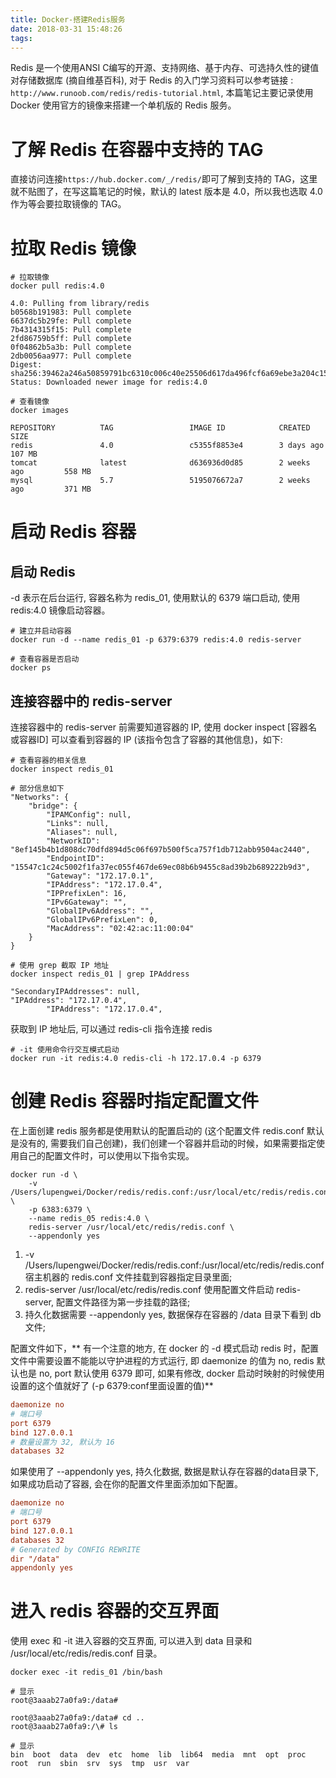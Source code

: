 ```yaml
---
title: Docker-搭建Redis服务
date: 2018-03-31 15:48:26
tags:
---
```


Redis 是一个使用ANSI C编写的开源、支持网络、基于内存、可选持久性的键值对存储数据库 (摘自维基百科), 对于 Redis 的入门学习资料可以参考链接 : `http://www.runoob.com/redis/redis-tutorial.html`, 本篇笔记主要记录使用 Docker 使用官方的镜像来搭建一个单机版的 Redis 服务。

# 了解 Redis 在容器中支持的 TAG

直接访问连接`https://hub.docker.com/_/redis/`即可了解到支持的 TAG，这里就不贴图了，在写这篇笔记的时候，默认的 latest 版本是 4.0，所以我也选取 4.0 作为等会要拉取镜像的 TAG。

# 拉取 Redis 镜像

``` shell
# 拉取镜像
docker pull redis:4.0

4.0: Pulling from library/redis
b0568b191983: Pull complete
6637dc5b29fe: Pull complete
7b4314315f15: Pull complete
2fd86759b5ff: Pull complete
0f04862b5a3b: Pull complete
2db0056aa977: Pull complete
Digest: sha256:39462a246a50859791bc6310c006c40e25506d617da496fcf6a69ebe3a204c15
Status: Downloaded newer image for redis:4.0
```

<!-- more -->

``` shell
# 查看镜像
docker images

REPOSITORY          TAG                 IMAGE ID            CREATED             SIZE
redis               4.0                 c5355f8853e4        3 days ago          107 MB
tomcat              latest              d636936d0d85        2 weeks ago         558 MB
mysql               5.7                 5195076672a7        2 weeks ago         371 MB
```

# 启动 Redis 容器

## 启动 Redis

-d 表示在后台运行, 容器名称为 redis_01, 使用默认的 6379 端口启动, 使用 redis:4.0 镜像启动容器。

``` shell
# 建立并启动容器
docker run -d --name redis_01 -p 6379:6379 redis:4.0 redis-server

# 查看容器是否启动
docker ps
```

## 连接容器中的 redis-server

连接容器中的 redis-server 前需要知道容器的 IP, 使用 docker inspect [容器名或容器ID] 可以查看到容器的 IP (该指令包含了容器的其他信息)，如下:

``` shell
# 查看容器的相关信息
docker inspect redis_01

# 部分信息如下
"Networks": {
    "bridge": {
        "IPAMConfig": null,
        "Links": null,
        "Aliases": null,
        "NetworkID": "8ef145b4b1d808dc70dfd894d5c06f697b500f5ca757f1db712abb9504ac2440",
        "EndpointID": "15547c1c24c5002f1fa37ec055f467de69ec08b6b9455c8ad39b2b689222b9d3",
        "Gateway": "172.17.0.1",
        "IPAddress": "172.17.0.4",
        "IPPrefixLen": 16,
        "IPv6Gateway": "",
        "GlobalIPv6Address": "",
        "GlobalIPv6PrefixLen": 0,
        "MacAddress": "02:42:ac:11:00:04"
    }
}
```

``` shell
# 使用 grep 截取 IP 地址
docker inspect redis_01 | grep IPAddress

"SecondaryIPAddresses": null,
"IPAddress": "172.17.0.4",
        "IPAddress": "172.17.0.4",
```

获取到 IP 地址后, 可以通过 redis-cli 指令连接 redis

``` shell
# -it 使用命令行交互模式启动
docker run -it redis:4.0 redis-cli -h 172.17.0.4 -p 6379
```

# 创建 Redis 容器时指定配置文件

在上面创建 redis 服务都是使用默认的配置启动的 (这个配置文件 redis.conf 默认是没有的, 需要我们自己创建)，我们创建一个容器并启动的时候，如果需要指定使用自己的配置文件时，可以使用以下指令实现。

``` shell
docker run -d \
    -v /Users/lupengwei/Docker/redis/redis.conf:/usr/local/etc/redis/redis.conf \
    -p 6383:6379 \
    --name redis_05 redis:4.0 \
    redis-server /usr/local/etc/redis/redis.conf \
    --appendonly yes
```

1. -v /Users/lupengwei/Docker/redis/redis.conf:/usr/local/etc/redis/redis.conf 宿主机器的 redis.conf 文件挂载到容器指定目录里面;
2. redis-server /usr/local/etc/redis/redis.conf 使用配置文件启动 redis-server, 配置文件路径为第一步挂载的路径;
3. 持久化数据需要 --appendonly yes, 数据保存在容器的 /data 目录下看到 db 文件;

配置文件如下，** 有一个注意的地方, 在 docker 的 -d 模式启动 redis 时，配置文件中需要设置不能能以守护进程的方式运行, 即 daemonize 的值为 no, redis 默认也是 no, port 默认使用 6379 即可, 如果有修改, docker 启动时映射的时候使用设置的这个值就好了 (-p 6379:conf里面设置的值)**

``` ini
daemonize no
# 端口号
port 6379
bind 127.0.0.1
# 数量设置为 32, 默认为 16
databases 32
```

如果使用了 --appendonly yes, 持久化数据, 数据是默认存在容器的data目录下, 如果成功启动了容器, 会在你的配置文件里面添加如下配置。

``` ini
daemonize no
# 端口号
port 6379
bind 127.0.0.1
databases 32
# Generated by CONFIG REWRITE
dir "/data"
appendonly yes
```

# 进入 redis 容器的交互界面

使用 exec 和 -it 进入容器的交互界面, 可以进入到 data 目录和 /usr/local/etc/redis/redis.conf 目录。

``` shell
docker exec -it redis_01 /bin/bash

# 显示
root@3aaab27a0fa9:/data#
```

``` shell
root@3aaab27a0fa9:/data# cd ..
root@3aaab27a0fa9:/\# ls

# 显示
bin  boot  data  dev  etc  home  lib  lib64  media  mnt  opt  proc  root  run  sbin  srv  sys  tmp  usr  var
```